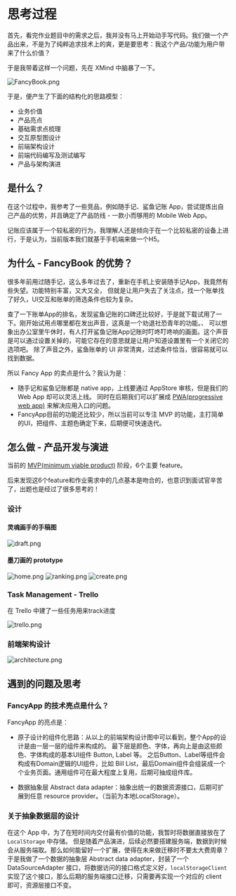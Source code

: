 # 思考过程

首先，看完作业题目中的需求之后，我并没有马上开始动手写代码。我们做一个产品出来，不是为了纯粹追求技术上的爽，更是要思考：我这个产品/功能为用户带来了什么价值？

于是我带着这样一个问题，先在 XMind 中脑暴了一下。 

![FancyBook.png](./FancyBook.png)

于是，便产生了下面的结构化的思路模型：

- 业务价值
- 产品亮点
- 基础需求点梳理
- 交互原型图设计
- 前端架构设计
- 前端代码编写及测试编写
- 产品与架构演进

## 是什么？

在这个过程中，我参考了一些竞品，例如随手记、鲨鱼记账 App，尝试提炼出自己产品的优势，并且确定了产品防线 - 一款小而够用的 Mobile Web App。

记账应该属于一个较私密的行为，我理解人还是倾向于在一个比较私密的设备上进行，于是认为，当前版本我们就基于手机端来做一个H5。

## 为什么 - FancyBook 的优势？

很多年前用过随手记，这么多年过去了，重新在手机上安装随手记App，我竟然有些失望。功能特别丰富，又大又全，
但就是让用户失去了关注点，找一个账单找了好久，UI交互和账单的筛选条件也较为复杂。

查了一下账单App的排名，发现鲨鱼记账的口碑还比较好，于是就下载试用了一下。刚开始试用点哪里都在发出声音，这真是一个劝退社恐青年的功能。、
可以想象出办公室里午休时，有人打开鲨鱼记账App记账时叮咚叮咚响的画面。这个声音是可以通过设置关掉的，可能它存在的意思就是让用户知道设置里有一个关闭它的选项吧。
除了声音之外，鲨鱼账单的 UI 非常清爽，过滤条件恰当，很容易就可以找到数据。

所以 Fancy App 的卖点是什么？我认为是：
- 随手记和鲨鱼记账都是 native app，上线要通过 AppStore 审核，但是我们的 Web App 却可以灵活上线。
同时在后期我们可以扩展成 [PWA(progressive web app)](https://web.dev/progressive-web-apps/) 来解决应用入口的问题。
- FancyApp目前的功能还比较少，所以当前可以专注 MVP 的功能，主打简单的UI，把组件、主题色确定下来，后期便可快速迭代。


## 怎么做 - 产品开发与演进

当前的 [MVP(minimum viable product)](https://www.agilealliance.org/glossary/mvp/) 阶段，6个主要 feature。

后来发现这6个feature和作业需求中的几点基本是吻合的，也意识到面试官辛苦了，出题也是经过了很多思考的！

### 设计

#### 灵魂画手的手稿图

![draft.png](./draft.png)

#### 墨刀画的 prototype

![home.png](./prototype/home.png)
![ranking.png](./prototype/ranking.png)
![create.png](./prototype/create.png)

### Task Management - Trello

在 Trello 中建了一些任务用来track进度

![trello.png](./trello.png)

### 前端架构设计

![architecture.png](./architecture.png)

## 遇到的问题及思考

### FancyApp 的技术亮点是什么？

FancyApp 的亮点是：

- 原子设计的组件化思路：从以上的前端架构设计图中可以看到，整个App的设计是由一层一层的组件来构成的。 最下层是颜色、字体，再向上是由这些颜色、字体构成的基本UI组件 Button, Label 等。
之后Button、Label等组件会构成有Domain逻辑的UI组件，比如 Bill List，最后Domain组件会组装成一个个业务页面。通用组件可在最大程度上复用，后期可抽成组件库。
  
- 数据抽象层 Abstract data adapter：抽象出统一的数据资源接口，后期可扩展到任意 resource provider。（当前为本地LocalStorage）。

### 关于抽象数据层的设计

在这个 App 中，为了在短时间内交付最有价值的功能，我暂时将数据直接放在了 `LocalStorage` 中存储。
但是随着产品演进，后续必然要搭建服务端，数据到时候会从服务端取。那么如何能留好一个扩展，使得在未来做迁移时不要太大费周章？
于是我做了一个数据的抽象层 Abstract data adapter，封装了一个 DataSourceAdapter 接口，将数据访问的接口格式定义好，`localStorageClient` 实现了这个接口，那么后期的服务端接口迁移，只需要再实现一个对应的 client 即可，资源层接口不变。

